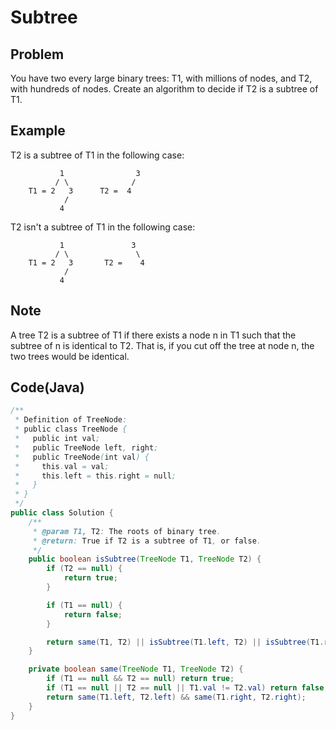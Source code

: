 # Subtree

## Problem

You have two every large binary trees: T1, with millions of nodes, and T2, with hundreds of nodes. Create an algorithm to decide if T2 is a subtree of T1.

## Example

T2 is a subtree of T1 in the following case:

```
           1                3
          / \              /
    T1 = 2   3      T2 =  4
            /
           4
```

T2 isn't a subtree of T1 in the following case:

```
           1               3
          / \               \
    T1 = 2   3       T2 =    4
            /
           4
```

## Note

A tree T2 is a subtree of T1 if there exists a node n in T1 such that the subtree of n is identical to T2. That is, if you cut off the tree at node n, the two trees would be identical.

## Code(Java)

```java
/**
 * Definition of TreeNode:
 * public class TreeNode {
 *   public int val;
 *   public TreeNode left, right;
 *   public TreeNode(int val) {
 *     this.val = val;
 *     this.left = this.right = null;
 *   }
 * }
 */
public class Solution {
    /**
     * @param T1, T2: The roots of binary tree.
     * @return: True if T2 is a subtree of T1, or false.
     */
    public boolean isSubtree(TreeNode T1, TreeNode T2) {
        if (T2 == null) {
            return true;
        }

        if (T1 == null) {
            return false;
        }

        return same(T1, T2) || isSubtree(T1.left, T2) || isSubtree(T1.right, T2);
    }

    private boolean same(TreeNode T1, TreeNode T2) {
        if (T1 == null && T2 == null) return true;
        if (T1 == null || T2 == null || T1.val != T2.val) return false;
        return same(T1.left, T2.left) && same(T1.right, T2.right);
    }
}
```
